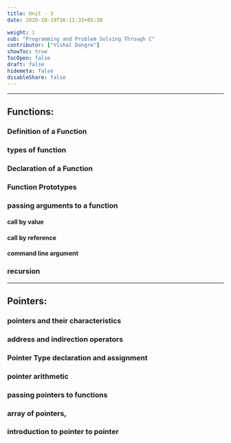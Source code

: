 ```yaml
---
title: Unit - 3
date: 2020-10-19T16:11:33+05:30

weight: 1
sub: "Programming and Problem Solving Through C"
contributor: ["Vishal Dongre"]
showToc: true
TocOpen: false
draft: false
hidemeta: false
disableShare: false
---
```


---

## Functions:

### Definition of a Function

### types of function

### Declaration of a Function

### Function Prototypes

### passing arguments to a function

#### call by value

#### call by reference

#### command line argument

### recursion

---

## Pointers:

### pointers and their characteristics

### address and indirection operators

### Pointer Type declaration and assignment

### pointer arithmetic

### passing pointers to functions

### array of pointers,

### introduction to pointer to pointer
